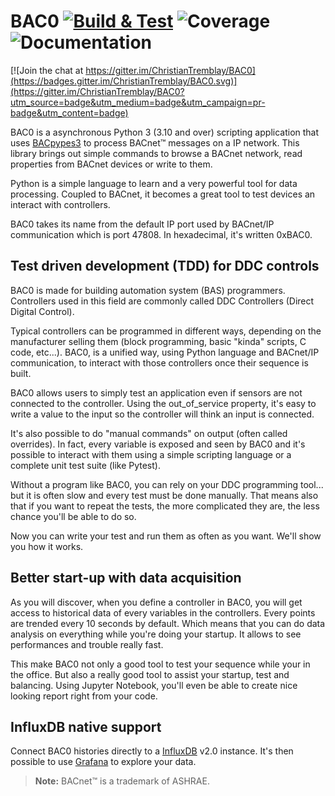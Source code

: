 # BAC0 [![Build & Test](https://github.com/ChristianTremblay/BAC0/actions/workflows/test.yml/badge.svg)](https://github.com/ChristianTremblay/BAC0/actions/workflows/test.yml) ![Coverage](https://coveralls.io/repos/github/ChristianTremblay/BAC0/badge.svg?branch=master) ![Documentation](https://readthedocs.org/projects/bac0/badge/?version=latest)

[![Join the chat at https://gitter.im/ChristianTremblay/BAC0](https://badges.gitter.im/ChristianTremblay/BAC0.svg)](https://gitter.im/ChristianTremblay/BAC0?utm_source=badge&utm_medium=badge&utm_campaign=pr-badge&utm_content=badge)

BAC0 is a asynchronous Python 3 (3.10 and over) scripting application that uses [BACpypes3](https://github.com/JoelBender/BACpypes3) to process BACnet™ messages on a IP network. This library brings out simple commands to browse a BACnet network, read properties from BACnet devices or write to them.

Python is a simple language to learn and a very powerful tool for data processing. Coupled to BACnet, it becomes a great tool to test devices an interact with controllers.

BAC0 takes its name from the default IP port used by BACnet/IP communication which is port 47808. In hexadecimal, it's written 0xBAC0.

## Test driven development (TDD) for DDC controls

BAC0 is made for building automation system (BAS) programmers. Controllers used in this field are commonly called DDC Controllers (Direct Digital Control).

Typical controllers can be programmed in different ways, depending on the manufacturer selling them (block programming, basic "kinda" scripts, C code, etc...). BAC0, is a unified way, using Python language and BACnet/IP communication, to interact with those controllers once their sequence is built.

BAC0 allows users to simply test an application even if sensors are not connected to the controller. Using the out_of_service property, it's easy to write a value to the input so the controller will think an input is connected.

It's also possible to do "manual commands" on output (often called overrides). In fact, every variable is exposed and seen by BAC0 and it's possible to interact with them using a simple scripting language or a complete unit test suite (like Pytest).

Without a program like BAC0, you can rely on your DDC programming tool... but it is often slow and every test must be done manually. That means also that if you want to repeat the tests, the more complicated they are, the less chance you'll be able to do so.

Now you can write your test and run them as often as you want. We'll show you how it works.

## Better start-up with data acquisition

As you will discover, when you define a controller in BAC0, you will get access to historical data of every variables in the controllers. Every points are trended every 10 seconds by default. Which means that you can do data analysis on everything while you're doing your startup. It allows to see performances and trouble really fast.

This make BAC0 not only a good tool to test your sequence while your in the office. But also a really good tool to assist your startup, test and balancing. Using Jupyter Notebook, you'll even be able to create nice looking report right from your code.

## InfluxDB native support

Connect BAC0 histories directly to a [InfluxDB](https://www.influxdata.com) v2.0 instance. It's then possible to use [Grafana](https://grafana.com) to explore your data.

> **Note:** BACnet™ is a trademark of ASHRAE.
